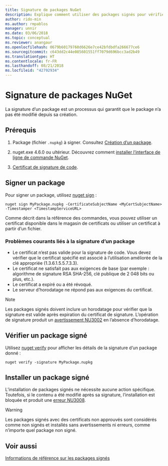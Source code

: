 ```yaml
---
title: Signature de packages NuGet
description: Explique comment utiliser des packages signés pour vérifier l’intégrité du contenu.
author: rido-min
ms.author: rmpablos
manager: unnir
ms.date: 03/06/2018
ms.topic: conceptual
ms.reviewer: anangaur
ms.openlocfilehash: 0679b60179760d6626e7ce42bfdbdfa266677ce6
ms.sourcegitcommit: c643dd2c44e085601551ff7079d696bcc3ad2b49
ms.translationtype: HT
ms.contentlocale: fr-FR
ms.lasthandoff: 08/21/2018
ms.locfileid: "42792934"
---
```

# <a name="signing-nuget-packages"></a>Signature de packages NuGet

La signature d’un package est un processus qui garantit que le package n’a pas été modifié depuis sa création.

## <a name="prerequisites"></a>Prérequis

1. Package (fichier `.nupkg`) à signer. Consultez [Création d’un package](creating-a-package.md).

1. nuget.exe 4.6.0 ou ultérieur. Découvrez comment [installer l’interface de ligne de commande NuGet](../install-nuget-client-tools.md#nugetexe-cli).

1. [Certificat de signature de code](../reference/signed-packages-reference.md#get-a-code-signing-certificate).

## <a name="sign-a-package"></a>Signer un package

Pour signer un package, utilisez [nuget sign](../tools/cli-ref-sign.md) :

```cli
nuget sign MyPackage.nupkg -CertificateSubjectName <MyCertSubjectName> -Timestamper <TimestampServiceURL>
```

Comme décrit dans la référence des commandes, vous pouvez utiliser un certificat disponible dans le magasin de certificats ou utiliser un certificat à partir d’un fichier.

### <a name="common-problems-when-signing-a-package"></a>Problèmes courants liés à la signature d’un package

- Le certificat n’est pas valide pour la signature de code. Vous devez vérifier que le certificat spécifié est associé à l’utilisation améliorée de la clé appropriée (1.3.6.1.5.5.7.3.3).
- Le certificat ne satisfait pas aux exigences de base (par exemple : algorithme de signature RSA SHA-256, clé publique de 2 048 bits ou plus, etc.).
- Le certificat a expiré ou a été révoqué.
- Le serveur d’horodatage ne répond pas aux exigences du certificat.

> [!Note]
> Les packages signés doivent inclure un horodatage pour vérifier que la signature est valide après expiration du certificat de signature. L’opération de signature produit un [avertissement NU3002](../reference/errors-and-warnings/NU3002.md) en l’absence d’horodatage.

## <a name="verify-a-signed-package"></a>Vérifier un package signé

Utilisez [nuget verify](../tools/cli-ref-verify.md) pour afficher les détails de la signature d’un package donné :

```cli
nuget verify -signature MyPackage.nupkg
```

## <a name="install-a-signed-package"></a>Installer un package signé

L’installation de packages signés ne nécessite aucune action spécifique. Toutefois, si le contenu a été modifié après sa signature, l’installation est bloquée et produit une [erreur NU3008](../reference/errors-and-warnings/NU3008.md).

> [!Warning]
> Les packages signés avec des certificats non approuvés sont considérés comme non signés et installés sans avertissements ni erreurs, comme n’importe quel package non signé.

## <a name="see-also"></a>Voir aussi

[Informations de référence sur les packages signés](../reference/Signed-Packages-Reference.md)
